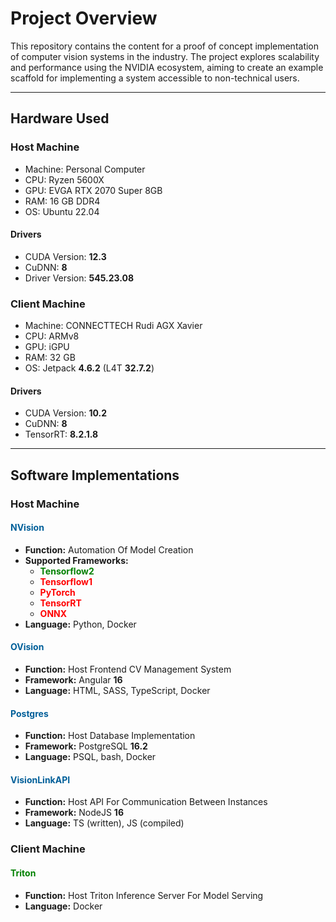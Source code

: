 # Project Overview

This repository contains the content for a proof of concept implementation of computer vision systems in the industry. The project explores scalability and performance using the NVIDIA ecosystem, aiming to create an example scaffold for implementing a system accessible to non-technical users.

---

## Hardware Used

### Host Machine
- Machine: Personal Computer
- CPU: Ryzen 5600X
- GPU: EVGA RTX 2070 Super 8GB
- RAM: 16 GB DDR4
- OS: Ubuntu 22.04

#### Drivers
- CUDA Version: **12.3**
- CuDNN: **8**
- Driver Version: **545.23.08**

### Client Machine
- Machine: CONNECTTECH Rudi AGX Xavier
- CPU: ARMv8
- GPU: iGPU 
- RAM: 32 GB
- OS: Jetpack **4.6.2** (L4T **32.7.2**)

#### Drivers
- CUDA Version: **10.2**
- CuDNN: **8**
- TensorRT: **8.2.1.8**

---

## Software Implementations

### Host Machine

#### <span style="color:#005F99">NVision</span>
- **Function:** Automation Of Model Creation
- **Supported Frameworks:** 
  - **<span style="color:#008000">Tensorflow2</span>**
  - **<span style="color:#FF0000">Tensorflow1</span>**
  - **<span style="color:#FF0000">PyTorch</span>**
  - **<span style="color:#FF0000">TensorRT</span>**
  - **<span style="color:#FF0000">ONNX</span>**
- **Language:** Python, Docker

#### <span style="color:#005F99">OVision</span>
- **Function:** Host Frontend CV Management System
- **Framework:** Angular **16**
- **Language:** HTML, SASS, TypeScript, Docker

#### <span style="color:#005F99">Postgres</span>
- **Function:** Host Database Implementation
- **Framework:** PostgreSQL **16.2**
- **Language:** PSQL, bash, Docker

#### <span style="color:#005F99">VisionLinkAPI</span>
- **Function:** Host API For Communication Between Instances
- **Framework:** NodeJS **16**
- **Language:** TS (written), JS (compiled)

### Client Machine

#### <span style="color:#008000">Triton</span>
- **Function:** Host Triton Inference Server For Model Serving
- **Language:** Docker


